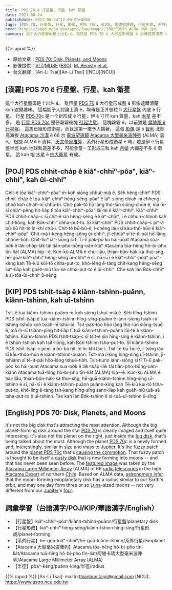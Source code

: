 ```yaml
---
title: PDS 70 ê 行星盤、行星、kah 衛星
date: 2021-08-24
publishdate: 2021-08-24T12:00:00+0800
tags: [PDS 70, 行星盤, 行星, 衛星, PDS 70c, ALMA, 電波望遠鏡, 行星形成, 系外行星]
hero: https://apod.nasa.gov/apod/fap/image/2108/PDS70_ALMA_960.jpg
summary: 這个大行星盤毋是上出名 ê。踅恆星 PDS 70 ê 大行星形成盤 ê 影像遮爾清楚 koh 遮爾趣味。
---
```


{{% apod %}}

- 原始文章：[PDS 70: Disk, Planets, and Moons](https://apod.nasa.gov/apod/ap210824.html)
- 影像提供：[VLT](https://www.eso.org/public/usa/teles-instr/paranal-observatory/vlt/)/[MUSE](https://www.eso.org/sci/facilities/develop/instruments/muse.html) ([ESO](https://www.eso.org/public/)); [M. Benisty](https://sites.google.com/view/mbenisty) [et al.](https://ui.adsabs.harvard.edu/abs/2021arXiv210807123B/abstract)
- 台文翻譯：[An-Li Tsai][An-Li Tsai] ([NCU][NCU])

## [漢羅] PDS 70 ê 行星盤、行星、kah 衛星
這个大行星盤毋是上出名 ê。
踅恆星 [PDS 70][PDS 70 1] ê 大行星形成盤 ê 影像遮爾清楚 koh 遮爾趣味。
這幅圖予人討論上濟 ê，嘛毋是正爿彼粒 tī [大行星盤][big disk] 內底 ê 行星。
行星 [PDS 70][PDS 70 2]c 是一个新形成 ê 行星，伊 ê 寸尺 kah 質量，kah [木星][Jupiter] 差不多。
是 [行星 PDS 70c][planet PDS 70c] 邊仔霧霧彼塊 [引起注意][causing the commotion]。
這塊霧霧 ê，以前猶是 [厚塗粉 ê 行星盤][dusty disk]。
這馬已經形成衛星，而且是第一擺予人揣著。
這張 [影像][featured image] 是 tī [智利][Chile] 北部高海拔 [Atacama 沙漠][Atacama Desert] ê 66 台 [電波望遠鏡][radio telescopes] [Atacama 大型毫米波陣列][Atacama Large Millimeter Array] (ALMA) 翕 ê。
根據 ALMA ê 資料，[天文學家推算][astronomers infer]，系外行星形成衛星 ê 時，若是伊 ê 行星盤半徑 kah 地球軌道差不多，可能會當一工形成三粒 kah [月娘][Luna] 大細差不多 ê 衛星。
這 kah 咱 [木星][Jupiter] ê [四大衛星][four] 有成。

## [POJ] PDS chhit-cha̍p ê kiâⁿ-chhiⁿ-pôaⁿ, kiâⁿ-chhiⁿ, kah ūi-chhiⁿ
Chit-ê tōa kiâⁿ-chhiⁿ-pôaⁿ m̄-koh siōng chhut-miâ ê.
Se̍h hêng-chhiⁿ PDS chhit-cha̍p ê tōa-kiâⁿ-chhiⁿ hêng-sêng-pôaⁿ ê iáⁿ-siōng chiah-nī chheng-chhó͘ koh chiah-nī chhù-bī.
Chit-pak-tô͘ hō͘ lâng thó-lūn siōng-chōe ê, mā m̄-sī chiàⁿ-pêng hit-lia̍p  tī tōa kiâⁿ-chhiⁿ-pôaⁿ lāi-té ê kiâⁿ-chhiⁿ.
Kiâⁿ-chhiⁿ PDS chhit-cha̍p-c sī chi̍t-ê sin hêng-sêng ê kiâⁿ-chhiⁿ, i ê chhùn-chhioh kah chit-liōng, kah Bo̍k-chhiⁿ chha-put-to.
Sī kiâⁿ-chhiⁿ PDS chhit-cha̍p-c piⁿ-á bū-bū hit-tè ín-khí chù-ì.
Chit-tè bū-bū-ê, í-chêng iáu-sī kāu-thô͘-hún ê kiâⁿ-chhiⁿ-pôaⁿ.
Chit-má í-keng hêng-sêng ūi-chhiⁿ, jî-chhiáⁿ sī tē-it-pái hō͘-lâng chhōe-tio̍h.
Chit-tiuⁿ iáⁿ-siōng sī tī Tì-lī pak-pō͘ ko hái-poa̍t Atacama soa-bo̍k ê la̍k-cha̍p-la̍k tâi tiān-pho-bōng-oán-kiàⁿ Atacama tōa-hêng hô-bí-pho tīn-lia̍t (ALMA) hip--ê.
Kun-kù ALMA ê chu-liāu, thian-bûn-ha̍k-ka thui-sǹg, hē-gōa-kiâⁿ-chhiⁿ hêng-sêng ūi-chhiⁿ ê sî, nā-sī i ê kiâⁿ-chhiⁿ-pôaⁿ pòaⁿ-kèng kah Tē-kiû kúi-tō chha-put-to, khó-lêng ē-tàng chi̍t-kang hêng-sêng saⁿ-lia̍p kah goe̍h-niû tōa-sè chha-put-to ê ūi-chhiⁿ.
Che kah lán Bo̍k-chhiⁿ ê sì-tōa-ūi-chhiⁿ ū-sêng.

## [KIP] PDS tshit-tsa̍p ê kiânn-tshinn-puânn, kiânn-tshinn, kah uī-tshinn
Tsit-ê tuā kiânn-tshinn-puânn m̄-koh siōng tshut-miâ ê.
Se̍h hîng-tshinn PDS tshit-tsa̍p ê tuā-kiânn-tshinn hîng-sîng-puânn ê iánn-siōng tsiah-nī tshing-tshóo koh tsiah-nī tshù-bī.
Tsit-pak-tôo hōo lâng thó-lūn siōng-tsuē ê, mā m̄-sī tsiànn-pîng hit-lia̍p  tī tuā kiânn-tshinn-puânn lāi-té ê kiânn-tshinn.
Kiânn-tshinn PDS tshit-tsa̍p-c sī tsi̍t-ê sin hîng-sîng ê kiânn-tshinn, i ê tshùn-tshioh kah tsit-liōng, kah Bo̍k-tshinn tsha-put-to.
Sī kiânn-tshinn PDS tshit-tsa̍p-c pinn-á bū-bū hit-tè ín-khí tsù-ì.
Tsit-tè bū-bū-ê, í-tsîng iáu-sī kāu-thôo-hún ê kiânn-tshinn-puânn.
Tsit-má í-king hîng-sîng uī-tshinn, jî-tshiánn sī tē-it-pái hōo-lâng tshuē-tio̍h.
Tsit-tiunn iánn-siōng sī tī Tì-lī pak-pōo ko hái-pua̍t Atacama sua-bo̍k ê la̍k-tsa̍p-la̍k tâi tiān-pho-bōng-uán-kiànn Atacama tuā-hîng hô-bí-pho tīn-lia̍t (ALMA) hip--ê.
Kun-kù ALMA ê tsu-liāu, thian-bûn-ha̍k-ka thui-sǹg, hē-guā-kiânn-tshinn hîng-sîng uī-tshinn ê sî, nā-sī i ê kiânn-tshinn-puânn puànn-kìng kah Tē-kiû kuí-tō tsha-put-to, khó-lîng ē-tàng tsi̍t-kang hîng-sîng sann-lia̍p kah gue̍h-niû tuā-sè tsha-put-to ê uī-tshinn.
Tse kah lán Bo̍k-tshinn ê sì-tuā-uī-tshinn ū-sîng.

## [English] PDS 70: Disk, Planets, and Moons
It's not the big disk that's attracting the most attention.
Although the big planet-forming disk around the star [PDS 70][PDS 70 1] is clearly imaged and itself quite interesting.
It's also not the planet on the right, just inside the [big disk][big disk], that's being talked about the most.
Although the planet [PDS 70][PDS 70 2]c is a newly formed and, interestingly, similar in size and mass to [Jupiter][Jupiter].
It's the fuzzy patch around the [planet PDS 70c][planet PDS 70c] that's [causing the commotion][causing the commotion].
That fuzzy patch is thought to be itself a [dusty disk][dusty disk] that is now forming into moons -- and that has never been seen before.
The [featured image][featured image] was taken by the [Atacama Large Millimeter Array][Atacama Large Millimeter Array] (ALMA) of 66 [radio telescopes][radio telescopes] in the high [Atacama Desert][Atacama Desert] of northern [Chile][Chile].
Based on ALMA data, [astronomers infer][astronomers infer] that the moon-forming exoplanetary disk has a radius similar to our Earth's orbit, and may one day form three or so [Luna][Luna]-sized moons -- not very different from our [Jupiter][Jupiter]'s [four][four].

## 詞彙學習（台語漢字/POJ/KIP/華語漢字/English）
- 【行星盤】kiâⁿ-chhiⁿ-pôaⁿ/kiânn-tshinn-puânn/行星盤/planetary disk
- 【行星形成】kiâⁿ-chhiⁿ hêng-sêng/kiânn-tshinn hîng-sîng/行星形成/planet-forming
- 【系外行星】hē-gōa-kiâⁿ-chhiⁿ/hē-guā-kiânn-tshinn/系外行星/exoplanet
- 【Atacama 大型毫米波陣列】Atacama tōa-hêng hô-bí-pho tīn-lia̍t/Atacama tuā-hîng hô-bí-pho tīn-lia̍t/阿塔卡瑪大型毫米波陣列/Atacama Large Millimeter Array (ALMA)
- 【半徑】pòaⁿ-kèng/puànn-kìng/半徑/radius




{{% /apod %}}
[An-Li Tsai]: mailto:thianbun.taigi@gmail.com
[NCU]: https://www.astro.ncu.edu.tw

[PDS 70 1]:https://youtu.be/Cslrr2koNvU
[big disk]:https://apod.nasa.gov/apod/ap041019.html
[PDS 70 2]:https://en.wikipedia.org/wiki/PDS_70
[Jupiter]:https://apod.nasa.gov/apod/ap190908.html
[planet PDS 70c]:https://exoplanets.nasa.gov/exoplanet-catalog/7414/pds-70-c/
[causing the commotion]:https://static.boredpanda.com/blog/wp-content/uploads/2014/09/animals-looking-through-the-window-201.jpg
[dusty disk]:https://www.eso.org/public/news/eso2111/
[featured image]:https://www.eso.org/public/images/eso2111b/
[Atacama Large Millimeter Array]:https://en.wikipedia.org/wiki/Atacama_Large_Millimeter_Array
[radio telescopes]:https://apod.nasa.gov/apod/ap140526.html
[Atacama Desert]:https://youtu.be/o5JfmFSBDgE
[Chile]:https://en.wikipedia.org/wiki/Chile
[astronomers infer]:https://ui.adsabs.harvard.edu/abs/2021arXiv210807123B/abstract
[Luna]:https://en.wiktionary.org/wiki/Luna#Proper_noun
[Jupiter]:https://solarsystem.nasa.gov/planets/jupiter/overview/
[four]:https://www.jpl.nasa.gov/images/the-galilean-satellites
